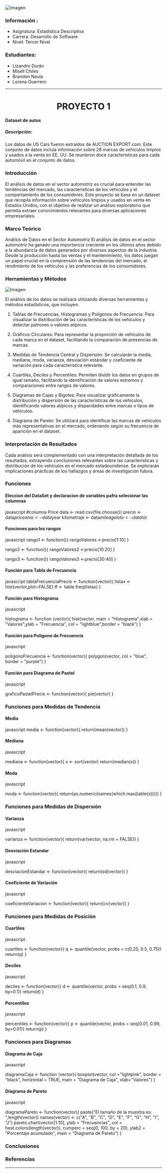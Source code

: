 ![Imagen](https://itq.edu.ec/wp-content/uploads/2023/02/Recurso-6.png)

### Información :
- Asignatura: Estadística Descriptiva
- Carrera: Desarrollo de Software
- Nivel: Tercer Nivel

### Estudiantes:

- Lizandro Durán
- Misell Chiles
- Brandon Naula
- Lorena Guerrero
----
### 
<h1 align="center">
PROYECTO 1 </h1>

#### Dataset de autos
##### Descripción:
Los datos de US Cars fueron extraídos de AUCTION EXPORT.com. Este conjunto de datos
incluía información sobre 28 marcas de vehículos limpios y usados a la venta en EE. UU. Se
reunieron doce características para cada automóvil en el conjunto de datos.




### Introducción
El análisis de datos en el sector automotriz es crucial para entender las tendencias del mercado, las características de los vehículos y el comportamiento de los consumidores. Este proyecto se basa en un dataset que recopila información sobre vehículos limpios y usados en venta en Estados Unidos, con el objetivo de realizar un análisis exploratorio que permita extraer conocimientos relevantes para diversas aplicaciones empresariales.

### Marco Teórico
Análisis de Datos en el Sector Automotriz
El análisis de datos en el sector automotriz ha ganado una importancia creciente en los últimos años debido a la abundancia de datos generados por diversos aspectos de la industria. Desde la producción hasta las ventas y el mantenimiento, los datos juegan un papel crucial en la comprensión de las tendencias del mercado, el rendimiento de los vehículos y las preferencias de los consumidores.

### Herramientas y Métodos
![Imagen](https://www.google.com/imgres?imgurl=https%3A%2F%2Fwww.arsys.es%2Fblog%2Ffile%2Fuploads%2F2020%2F10%2Ffeatured-rstudio-1.jpg&tbnid=7fluBfTLbUYbcM&vet=12ahUKEwiZ982RxdmEAxXBmrAFHUl7BWMQMygSegUIARCYAQ..i&imgrefurl=https%3A%2F%2Fwww.arsys.es%2Fblog%2Frstudio&docid=LhqYQoMfhQ-xSM&w=1215&h=420&q=r%20studio&ved=2ahUKEwiZ982RxdmEAxXBmrAFHUl7BWMQMygSegUIARCYAQ)

El análisis de los datos se realizará utilizando diversas herramientas y métodos estadísticos, que incluyen:

1. Tablas de Frecuencias, Histogramas y Polígonos de Frecuencia: Para visualizar la distribución de las características de los vehículos y detectar patrones o valores atípicos.

2. Gráficos Circulares: Para representar la proporción de vehículos de cada marca en el dataset, facilitando la comparación de presencias de marcas.

3. Medidas de Tendencia Central y Dispersión: Se calcularán la media, mediana, moda, varianza, desviación estándar y coeficiente de variación para cada característica relevante.

4. Cuartiles, Deciles y Percentiles: Permiten dividir los datos en grupos de igual tamaño, facilitando la identificación de valores extremos y comparaciones entre rangos de valores.

5. Diagramas de Cajas y Bigotes: Para visualizar gráficamente la distribución y dispersión de las características de los vehículos, identificando valores atípicos y disparidades entre marcas o tipos de vehículos.

6. Diagrama de Pareto: Se utilizará para identificar las marcas de vehículos más representativas en el mercado, ordenando según su frecuencia de aparición en el dataset.

### Interpretación de Resultados
Cada análisis será complementado con una interpretación detallada de los resultados, extrayendo conclusiones relevantes sobre las características y distribución de los vehículos en el mercado estadounidense. Se explorarán implicaciones prácticas de los hallazgos y áreas de investigación futura.

### Funciones 

#### Eleccion del DataSet y declaracion de variables pafra selecionar las columnas
javascript
#columna Price
data <- read.csv(file.choose())
precio <- data$price
anio <- data$year
kilometraje <- data$mileage
lote <- data$lot

#### Funciones para los rangos

javascript
rango1 <- function(){
rangoValores <-precio[1:10]
}

rango2 <- function(){
  rangoValores2 <-precio[10:20]
}

rango3 <- function(){
  rangoValores3 <-precio[30:40]
}


#### Función para Tabla de Frecuencia

javascript
tablaFrecuenciaPrecio <- function(vector){
  listax <- hist(vector,plot=FALSE)
  tf <- table.freq(listax) 
}



#### Función para Histograma

javascript

histograma <- function (vector){
  hist(vector, 
       main = "Histograma",xlab = "Valores",ylab = "Frecuencia",  col = "lightblue",border = "black")
}



#### Función para Poligono de Frecuencia

javascript

poligonoFrecuencia <- function(vector){
  polygon(vector, col = "blue", border = "purple")
}



#### Función para Diagrama de Pastel

javascript

graficoPastelPrecio <- function(vector){
  pie(vector)
}



### Funciones para Medidas de Tendencia 

#### Media 

javascript
media <- function(vector){
  return(mean(vector))
}

#### Mediana

javascript

mediana <- function(vector){
  x <- sort(vector)
  return(median(x))
}


#### Moda

javascript

moda <- function(vector){
  return(as.numeric(names(which.max(table(x)))))
}



### Funciones para Medidas de Dispersión 

#### Varianza

javascript

varianza <- function(vector){
  return(var(vector, na.rm = FALSE))
}



#### Desviación Estandar

javascript

desviacionEstandar <- function(vector){
  return(sd(vector)) 
}



#### Coeficiente de Variación 

javascript

coeficienteVariacion <- function(vector){
  return(cv(vector)) 
}




### Funciones para Medidas de Posición 

#### Cuartiles

javascript

cuartiles <- function(vector){
  q <- quantile(vector, probs = c(0.25, 0.5, 0.75))
  return(q)
}



#### Deciles

javascript

deciles <- function(vector){
  d <- quantile(vector, probs = seq(0.1, 0.9, by=0.1))
  return(d)
}



#### Percentiles 

javascript

percentiles <- function(vector){
  p <- quantile(vector, probs = seq(0.01, 0.99, by=0.01))
  return(p)
}



### Funciones para Diagramas

#### Diagrama de Caja

javascript

diagramaCaja <- function (vector){
  boxplot(vector, col ="lightpink", border = "black", horizontal = TRUE, main = "Diagrama de Caja",
          xlab="Valores")
}



#### Diagrama de Pareto

javascript

diagramaPareto <- function(vector){
paste("El tamaño de la muestra es: ",length(vector))
names(vector) <- c("A", "B", "C", "D", "E", "F", "G", "H", "I", "J")
pareto.chart(vector[1:10], ylab = "Frecuencias", col = heat.colors(length(vector)), cumperc = seq(0, 100, by = 20),
             ylab2 = "Porcentaje acumulado", main = "Diagrama de Pareto")
}




### Conclusiones


### Referencias

---

